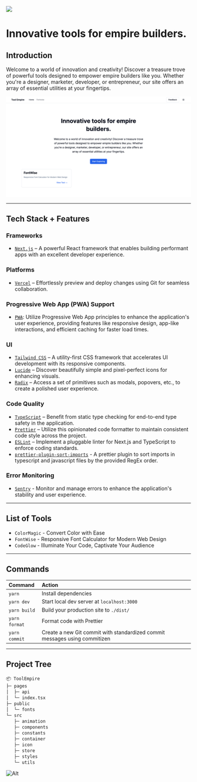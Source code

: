 <img src="https://user-images.githubusercontent.com/67595548/218251346-eb5bfff6-51a5-4825-9aba-c46be656f14d.png" width="300">

# Innovative tools for empire builders.

## Introduction

Welcome to a world of innovation and creativity! Discover a treasure trove of powerful tools designed to empower empire builders like you. Whether you're a designer, marketer, developer, or entrepreneur, our site offers an array of essential utilities at your fingertips.

![ToolEmpire ScreenShot](/public/screenshot.png)

---

## Tech Stack + Features

### Frameworks

- [`Next.js`](https://nextjs.org/) – A powerful React framework that enables building performant apps with an excellent developer experience.

### Platforms

- [`Vercel`](https://vercel.com/) – Effortlessly preview and deploy changes using Git for seamless collaboration.

### Progressive Web App (PWA) Support

- [`PWA`](https://github.com/shadowwalker/next-pwa): Utilize Progressive Web App principles to enhance the application's user experience, providing features like responsive design, app-like interactions, and efficient caching for faster load times. 

### UI

- [`Tailwind CSS`](https://tailwindcss.com/) – A utility-first CSS framework that accelerates UI development with its responsive components.
- [`Lucide`](https://lucide.dev/) – Discover beautifully simple and pixel-perfect icons for enhancing visuals.
- [`Radix`](https://www.radix-ui.com/) – Access a set of primitives such as modals, popovers, etc., to create a polished user experience.

### Code Quality

- [`TypeScript`](https://www.typescriptlang.org/) – Benefit from static type checking for end-to-end type safety in the application.
- [`Prettier`](https://prettier.io/) – Utilize this opinionated code formatter to maintain consistent code style across the project.
- [`ESLint`](https://eslint.org/) – Implement a pluggable linter for Next.js and TypeScript to enforce coding standards.
- [`prettier-plugin-sort-imports`](https://github.com/trivago/prettier-plugin-sort-imports) - A prettier plugin to sort imports in typescript and javascript files by the provided RegEx order.

### Error Monitoring

- [`Sentry`]() - Monitor and manage errors to enhance the application's stability and user experience.

---

## List of Tools

- `ColorMagic` - Convert Color with Ease
- `FontWise` - Responsive Font Calculator for Modern Web Design
- `CodeGlow` - Illuminate Your Code, Captivate Your Audience

---

## Commands

| Command       | Action                                                                     |
| :------------ | :------------------------------------------------------------------------- |
| `yarn`        | Install dependencies                                                       |
| `yarn dev`    | Start local dev server at `localhost:3000`                                 |
| `yarn build`  | Build your production site to `./dist/`                                    |
| `yarn format` | 	Format code with Prettier                                                |
| `yarn commit` | Create a new Git commit with standardized commit messages using commitizen |


---

## Project Tree

```
📦 ToolEmpire
├─ pages
│  ├─ api
│  └─ index.tsx
├─ public
│  └─ fonts
└─ src
   ├─ animation
   ├─ components
   ├─ constants
   ├─ container
   ├─ icon
   ├─ store
   ├─ styles
   └─ utils
```

![Alt](https://repobeats.axiom.co/api/embed/4a54d20bbc918797fb967a87bb8449a055ac75cc.svg "Repobeats analytics image")
